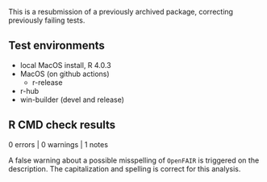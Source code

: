 This is a resubmission of a previously archived package, correcting previously 
failing tests.

## Test environments

* local MacOS install, R 4.0.3
* MacOS (on github actions)
  * r-release
* r-hub
* win-builder (devel and release)

## R CMD check results

0 errors | 0 warnings | 1 notes

A false warning about a possible misspelling of `OpenFAIR` is triggered 
on the description. The capitalization and spelling is correct for this 
analysis.
